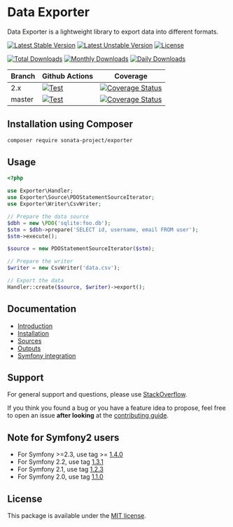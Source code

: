 # Data Exporter

Data Exporter is a lightweight library to export data into different formats.

[![Latest Stable Version](https://poser.pugx.org/sonata-project/exporter/v/stable)](https://packagist.org/packages/sonata-project/exporter)
[![Latest Unstable Version](https://poser.pugx.org/sonata-project/exporter/v/unstable)](https://packagist.org/packages/sonata-project/exporter)
[![License](https://poser.pugx.org/sonata-project/exporter/license)](https://packagist.org/packages/sonata-project/exporter)

[![Total Downloads](https://poser.pugx.org/sonata-project/exporter/downloads)](https://packagist.org/packages/sonata-project/exporter)
[![Monthly Downloads](https://poser.pugx.org/sonata-project/exporter/d/monthly)](https://packagist.org/packages/sonata-project/exporter)
[![Daily Downloads](https://poser.pugx.org/sonata-project/exporter/d/daily)](https://packagist.org/packages/sonata-project/exporter)

Branch | Github Actions | Coverage |
------ | -------------- | -------- |
2.x    | [![Test][test_stable_badge]][test_stable_link]     | [![Coverage Status][coverage_stable_badge]][coverage_stable_link]     |
master | [![Test][test_unstable_badge]][test_unstable_link] | [![Coverage Status][coverage_unstable_badge]][coverage_unstable_link] |

## Installation using Composer

```bash
composer require sonata-project/exporter
```

## Usage

```php
<?php

use Exporter\Handler;
use Exporter\Source\PDOStatementSourceIterator;
use Exporter\Writer\CsvWriter;

// Prepare the data source
$dbh = new \PDO('sqlite:foo.db');
$stm = $dbh->prepare('SELECT id, username, email FROM user');
$stm->execute();

$source = new PDOStatementSourceIterator($stm);

// Prepare the writer
$writer = new CsvWriter('data.csv');

// Export the data
Handler::create($source, $writer)->export();
```

## Documentation

* [Introduction](docs/reference/introduction.rst)
* [Installation](docs/reference/installation.rst)
* [Sources](docs/reference/sources.rst)
* [Outputs](docs/reference/outputs.rst)
* [Symfony integration](docs/reference/symfony.rst)

## Support

For general support and questions, please use [StackOverflow](http://stackoverflow.com/questions/tagged/sonata).

If you think you found a bug or you have a feature idea to propose, feel free to open an issue
**after looking** at the [contributing guide](CONTRIBUTING.md).

## Note for Symfony2 users

* For Symfony >=2.3, use tag >= [1.4.0](https://github.com/sonata-project/exporter/releases/tag/1.4.0)
* For Symfony 2.2, use tag [1.3.1](https://github.com/sonata-project/exporter/releases/tag/1.3.1)
* For Symfony 2.1, use tag [1.2.3](https://github.com/sonata-project/exporter/releases/tag/1.2.3)
* For Symfony 2.0, use tag [1.1.0](https://github.com/sonata-project/exporter/releases/tag/1.1.0)

## License

This package is available under the [MIT license](LICENSE).

[test_stable_badge]: https://github.com/sonata-project/exporter/workflows/Test/badge.svg?branch=2.x
[test_stable_link]: https://github.com/sonata-project/exporter/actions?query=workflow:test+branch:2.x
[test_unstable_badge]: https://github.com/sonata-project/exporter/workflows/Test/badge.svg?branch=master
[test_unstable_link]: https://github.com/sonata-project/exporter/actions?query=workflow:test+branch:master

[coverage_stable_badge]: https://codecov.io/gh/sonata-project/exporter/branch/2.x/graph/badge.svg
[coverage_stable_link]: https://codecov.io/gh/sonata-project/exporter/branch/2.x
[coverage_unstable_badge]: https://codecov.io/gh/sonata-project/exporter/branch/master/graph/badge.svg
[coverage_unstable_link]: https://codecov.io/gh/sonata-project/exporter/branch/master


